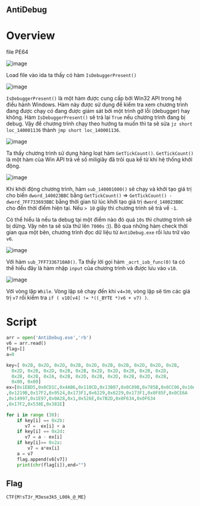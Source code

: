 ## AntiDebug

# Overview

file PE64

![image](https://user-images.githubusercontent.com/87138860/224939050-27af66c1-80aa-45da-bb25-ada86750854f.png)

Load file vào ida ta thấy có hàm `IsDebuggerPresent()` 

![image](https://user-images.githubusercontent.com/87138860/224941662-f70d1075-d678-4d3f-9e02-dbb9b59885bd.png)

`IsDebuggerPresent()` là một hàm được cung cấp bởi Win32 API trong hệ điều hành Windows. Hàm này được sử dụng để kiểm tra xem chương trình đang được chạy có đang được giám sát bởi một trình gỡ lỗi (debugger) hay không.
Hàm `IsDebuggerPresent()` sẽ trả lại `True` nếu chương trình đang bị debug.
Vậy để chương trình chạy theo hướng ta muốn thì ta sẽ sửa  `jz short loc_140001136` thành `jmp short loc_140001136`.


![image](https://user-images.githubusercontent.com/87138860/224977569-30215170-360d-4f63-b8a2-8815a58ee092.png)

Ta thấy chương trình sử dụng hàng loạt hàm `GetTickCount()`. `GetTickCount()` là một hàm của Win API trả về số miligiây đã trôi qua kể từ khi hệ thống khởi động.

![image](https://user-images.githubusercontent.com/87138860/224984964-38790ffc-3c90-462b-8d42-230891657967.png)

Khi khởi động chương trình, hàm `sub_140001000()` sẽ chạy và khởi tạo giá trị cho biến `dword_140023BBC` bằng `GetTickCount()` => `GetTickCount() - dword_7FF733693BBC` bằng thời gian từ lúc khởi tạo giá trị `dword_140023BBC` cho đến thời điểm hiện tại.
Nếu `> 10` giây thì chương trình sẽ trả về `-1`.

Có thể hiểu là nếu ta debug tại một điểm nào đó quá `10s` thì chương trình sẽ bị dừng. Vậy nên ta sẽ sửa thử lên `7000s` :)). Bỏ qua những hàm check thời gian qua một bên, chương trình đọc dữ liệu từ `AntiDebug.exe` rồi lưu trữ vào `v6`.

![image](https://user-images.githubusercontent.com/87138860/224991904-d815a4e1-78d8-4e52-821a-ad04a8c76e5c.png)

Với hàm `sub_7FF7336710A0()`. Ta thấy lời gọi hàm `_acrt_iob_func(0)` ta có thể hiểu đây là hàm nhập `input` của chương trình và được lưu vào `v10`.


![image](https://user-images.githubusercontent.com/87138860/224992853-11f0e683-0de7-4e52-a50e-2744132f7e19.png)

Với vòng lặp `While`. Vòng lặp sẽ chạy đến khi `v4=30`, vòng lặp sẽ tìm các giá trị `v7` rồi kiểm tra `if ( v10[v4] != *((_BYTE *)v6 + v7) )`. 



# Script

```python
arr = open('AntiDebug.exe','rb')
v6 = arr.read()
flag=[]
a=0

key=[ 0x2B, 0x2D, 0x2D, 0x2B, 0x2D, 0x2B, 0x2B, 0x2D, 0x2D, 0x2B, 
  0x2D, 0x2B, 0x2D, 0x2B, 0x2B, 0x2D, 0x2D, 0x2B, 0x2B, 0x2D, 
  0x2B, 0x2B, 0x2A, 0x2B, 0x2D, 0x2B, 0x2D, 0x2B, 0x2D, 0x2B, 
  0x00, 0x00]
ex=[0x1EBD5,0x0CD1C,0x4AB6,0x110CD,0x13B07,0x0C89B,0x785B,0x0CC06,0x10A14,0x19ECD
,0x1219B,0x17F2,0x9524,0x173F1,0x6229,0x6229,0x173F1,0x0F85F,0x0CE6A
,0x14997,0x1E97,0x0A28,0x1,0x526E,0x7B2D,0x0F634,0x0F634
,0x17F2,0x538E,0x381E]

for i in range (30):
    if key[i] == 0x2b:
       v7 =  ex[i] + a
    if key[i] == 0x2d:
       v7 = a - ex[i]   
    if key[i]== 0x2a:
        v7 = a*ex[i] 
    a = v7
    flag.append(v6[v7])
    print(chr(flag[i]),end="")
```

## Flag

`CTF{M!sT3r_M3ese3k5_L00k_@_ME}`
